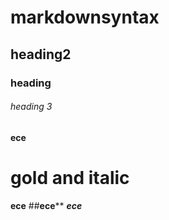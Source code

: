 # markdownsyntax
## heading2
### heading
###### heading 3
**ece**
# gold and italic
__ece__
##__ece__**
__*ece*__
